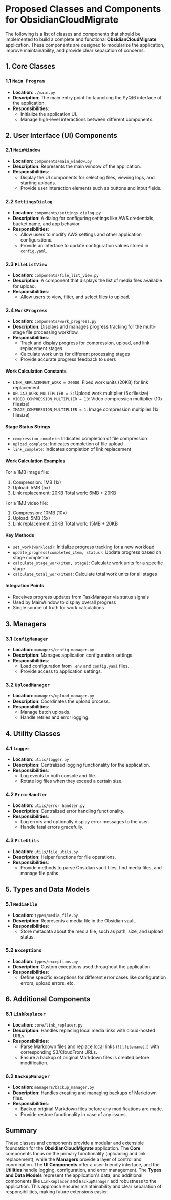 # Proposed Classes and Components for ObsidianCloudMigrate

The following is a list of classes and components that should be implemented to build a complete and functional **ObsidianCloudMigrate** application. These components are designed to modularize the application, improve maintainability, and provide clear separation of concerns.

## 1. Core Classes

### 1.1 `Main Program`

- **Location**: `./main.py`
- **Description**: The main entry point for launching the PyQt6 interface of the application.
- **Responsibilities**:
  - Initialize the application UI.
  - Manage high-level interactions between different components.

## 2. User Interface (UI) Components

### 2.1 `MainWindow`

- **Location**: `components/main_window.py`
- **Description**: Represents the main window of the application.
- **Responsibilities**:
  - Display the UI components for selecting files, viewing logs, and starting uploads.
  - Provide user interaction elements such as buttons and input fields.

### 2.2 `SettingsDialog`

- **Location**: `components/settings_dialog.py`
- **Description**: A dialog for configuring settings like AWS credentials, bucket name, and app behavior.
- **Responsibilities**:
  - Allow users to modify AWS settings and other application configurations.
  - Provide an interface to update configuration values stored in `config.yaml`.

### 2.3 `FileListView`

- **Location**: `components/file_list_view.py`
- **Description**: A component that displays the list of media files available for upload.
- **Responsibilities**:
  - Allow users to view, filter, and select files to upload.

### 2.4 `WorkProgress`

- **Location**: `components/work_progress.py`
- **Description**: Displays and manages progress tracking for the multi-stage file processing workflow.
- **Responsibilities**:
  - Track and display progress for compression, upload, and link replacement stages
  - Calculate work units for different processing stages
  - Provide accurate progress feedback to users

#### Work Calculation Constants
- `LINK_REPLACEMENT_WORK = 20000`: Fixed work units (20KB) for link replacement
- `UPLOAD_WORK_MULTIPLIER = 5`: Upload work multiplier (5x filesize)
- `VIDEO_COMPRESSION_MULTIPLIER = 10`: Video compression multiplier (10x filesize)
- `IMAGE_COMPRESSION_MULTIPLIER = 1`: Image compression multiplier (1x filesize)

#### Stage Status Strings
- `compression_complete`: Indicates completion of file compression
- `upload_complete`: Indicates completion of file upload
- `link_complete`: Indicates completion of link replacement

#### Work Calculation Examples
For a 1MB image file:
1. Compression: 1MB (1x)
2. Upload: 5MB (5x)
3. Link replacement: 20KB
Total work: 6MB + 20KB

For a 1MB video file:
1. Compression: 10MB (10x)
2. Upload: 5MB (5x)
3. Link replacement: 20KB
Total work: 15MB + 20KB

#### Key Methods
- `set_work(workload)`: Initialize progress tracking for a new workload
- `update_progress(completed_item, status)`: Update progress based on stage completion
- `calculate_stage_work(item, stage)`: Calculate work units for a specific stage
- `calculate_total_work(item)`: Calculate total work units for all stages

#### Integration Points
- Receives progress updates from TaskManager via status signals
- Used by MainWindow to display overall progress
- Single source of truth for work calculations

## 3. Managers

### 3.1 `ConfigManager`

- **Location**: `managers/config_manager.py`
- **Description**: Manages application configuration settings.
- **Responsibilities**:
  - Load configuration from `.env` and `config.yaml` files.
  - Provide access to application settings.

### 3.2 `UploadManager`

- **Location**: `managers/upload_manager.py`
- **Description**: Coordinates the upload process.
- **Responsibilities**:
  - Manage batch uploads.
  - Handle retries and error logging.

## 4. Utility Classes

### 4.1 `Logger`

- **Location**: `utils/logger.py`
- **Description**: Centralized logging functionality for the application.
- **Responsibilities**:
  - Log events to both console and file.
  - Rotate log files when they exceed a certain size.

### 4.2 `ErrorHandler`

- **Location**: `utils/error_handler.py`
- **Description**: Centralized error handling functionality.
- **Responsibilities**:
  - Log errors and optionally display error messages to the user.
  - Handle fatal errors gracefully.

### 4.3 `FileUtils`

- **Location**: `utils/file_utils.py`
- **Description**: Helper functions for file operations.
- **Responsibilities**:
  - Provide methods to parse Obsidian vault files, find media files, and manage file paths.

## 5. Types and Data Models

### 5.1 `MediaFile`

- **Location**: `types/media_file.py`
- **Description**: Represents a media file in the Obsidian vault.
- **Responsibilities**:
  - Store metadata about the media file, such as path, size, and upload status.

### 5.2 `Exceptions`

- **Location**: `types/exceptions.py`
- **Description**: Custom exceptions used throughout the application.
- **Responsibilities**:
  - Define specific exceptions for different error cases like configuration errors, upload errors, etc.

## 6. Additional Components

### 6.1 `LinkReplacer`

- **Location**: `core/link_replacer.py`
- **Description**: Handles replacing local media links with cloud-hosted URLs.
- **Responsibilities**:
  - Parse Markdown files and replace local links (`![[filename]]`) with corresponding S3/CloudFront URLs.
  - Ensure a backup of original Markdown files is created before modification.

### 6.2 `BackupManager`

- **Location**: `managers/backup_manager.py`
- **Description**: Handles creating and managing backups of Markdown files.
- **Responsibilities**:
  - Backup original Markdown files before any modifications are made.
  - Provide restore functionality in case of any issues.

## Summary

These classes and components provide a modular and extensible foundation for the **ObsidianCloudMigrate** application. The **Core** components focus on the primary functionality (uploading and link replacement), while the **Managers** provide a layer of control and coordination. The **UI Components** offer a user-friendly interface, and the **Utilities** handle logging, configuration, and error management. The **Types and Data Models** represent the application's data, and additional components like `LinkReplacer` and `BackupManager` add robustness to the application. This approach ensures maintainability and clear separation of responsibilities, making future extensions easier.
